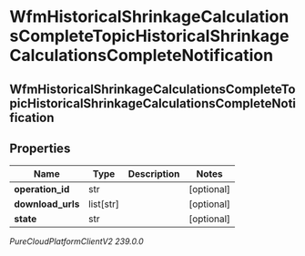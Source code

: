 # WfmHistoricalShrinkageCalculationsCompleteTopicHistoricalShrinkageCalculationsCompleteNotification

## WfmHistoricalShrinkageCalculationsCompleteTopicHistoricalShrinkageCalculationsCompleteNotification

## Properties

|Name | Type | Description | Notes|
|------------ | ------------- | ------------- | -------------|
| **operation_id** | str |  | [optional] |
| **download_urls** | list[str] |  | [optional] |
| **state** | str |  | [optional] |



_PureCloudPlatformClientV2 239.0.0_
